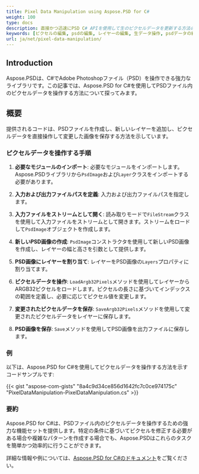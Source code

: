 ```yaml
---
title: Pixel Data Manipulation using Aspose.PSD for C#
weight: 100
type: docs
description: 直接かつ迅速にPSD C# APIを使用して生のピクセルデータを更新する方法の例
keywords: [ピクセルの編集, psdの編集, レイヤーの編集, 生データ操作, psdデータの編集, psd api, C#, csharp, コードサンプル]
url: ja/net/pixel-data-manipulation/
---
```


## Introduction

Aspose.PSDは、C#でAdobe Photoshopファイル（PSD）を操作できる強力なライブラリです。この記事では、Aspose.PSD for C#を使用してPSDファイル内のピクセルデータを操作する方法について探ってみます。

## 概要

提供されるコードは、PSDファイルを作成し、新しいレイヤーを追加し、ピクセルデータを直接操作して変更した画像を保存する方法を示しています。

### ピクセルデータを操作する手順

1. **必要なモジュールのインポート**:
   必要なモジュールをインポートします。Aspose.PSDライブラリから`PsdImage`および`Layer`クラスをインポートする必要があります。

2. **入力および出力ファイルパスを定義**:
   入力および出力ファイルパスを指定します。

3. **入力ファイルをストリームとして開く**:
   読み取りモードで`FileStream`クラスを使用して入力ファイルをストリームとして開きます。ストリームをロードして`PsdImage`オブジェクトを作成します。

4. **新しいPSD画像の作成**:
   `PsdImage`コンストラクタを使用して新しいPSD画像を作成し、レイヤーの幅と高さを引数として提供します。

5. **PSD画像にレイヤーを割り当て**:
   レイヤーをPSD画像の`Layers`プロパティに割り当てます。

6. **ピクセルデータを操作**:
   `LoadArgb32Pixels`メソッドを使用してレイヤーからARGB32ピクセルをロードします。ピクセルの長さに基づいてインデックスの範囲を定義し、必要に応じてピクセル値を変更します。

7. **変更されたピクセルデータを保存**:
   `SaveArgb32Pixels`メソッドを使用して変更されたピクセルデータをレイヤーに保存します。

8. **PSD画像を保存**:
   `Save`メソッドを使用してPSD画像を出力ファイルに保存します。

### 例

以下は、Aspose.PSD for C#を使用してピクセルデータを操作する方法を示すコードサンプルです:

{{< gist "aspose-com-gists" "8a4c9d34ce856d1642fc7c0ce974175c" "PixelDataManipulation-PixelDataManipulation.cs" >}}

### 要約

Aspose.PSD for C#は、PSDファイル内のピクセルデータを操作するための強力な機能セットを提供します。特定の条件に基づいてピクセルを修正する必要がある場合や複雑なパターンを作成する場合でも、Aspose.PSDはこれらのタスクを簡単かつ効率的に行うことができます。

詳細な情報や例については、[Aspose.PSD for C#のドキュメント](https://docs.aspose.com/psd/net/)をご覧ください。
